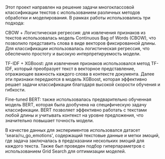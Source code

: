 Этот проект направлен на решение задачи многоклассовой классификации текстов с использованием различных методов обработки и моделирования. В рамках работы использовались три подхода:

CBOW + Логистическая регрессия: для извлечения признаков из текстов использовалась модель Continuous Bag of Words (CBOW), что позволило представить слова в виде векторов фиксированной длины. Для классификации использовалась логистическая регрессия, что обеспечило простоту и высокую интерпретируемость модели.

TF-IDF + XGBoost: для извлечения признаков использовался метод TF-IDF, который преобразует текст в векторное представление, отражающее важность каждого слова в контексте документа. Далее эти признаки передаются в модель XGBoost, которая эффективно решает задачи классификации благодаря высокой скорости обучения и гибкости.

Fine-tuned BERT: также использовалась предварительно обученная модель BERT, которая была дообучена на специфическую задачу классификации. BERT позволяет эффективно работать с текстами любой длины и учитывать контекст на уровне предложения, что значительно повышает точность модели.

В качестве данных для экспериментов использовался датасет 'seara/ru_go_emotions', содержащий текстовые данные и метки эмоций, где задача заключалась в предсказании нескольких эмоций для каждого текста. Также был проведен подбор гиперпараметров с использованием Grid Search для оптимизации моделей.
